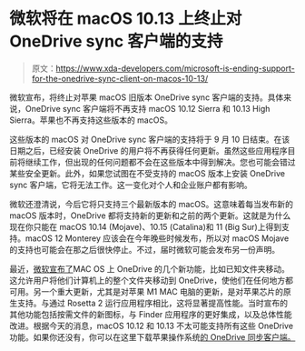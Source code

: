 # 微软将在 macOS 10.13 上终止对 OneDrive sync 客户端的支持

> 原文：<https://www.xda-developers.com/microsoft-is-ending-support-for-the-onedrive-sync-client-on-macos-10-13/>

微软宣布，将终止对苹果 macOS 旧版本 OneDrive sync 客户端的支持。具体来说，OneDrive sync 客户端将不再支持 macOS 10.12 Sierra 和 10.13 High Sierra。苹果也不再支持这些版本的 macOS。

这些版本的 macOS 对 OneDrive sync 客户端的支持将于 9 月 10 日结束。在该日期之后，已经安装 OneDrive 的用户将不再获得任何更新。虽然这些应用程序目前将继续工作，但出现的任何问题都不会在这些版本中得到解决。您也可能会错过某些安全更新。此外，如果您试图在不受支持的 macOS 版本上安装 OneDrive sync 客户端，它将无法工作。这一变化对个人和企业账户都有影响。

微软还澄清说，今后它将只支持三个最新版本的 macOS。这意味着每当发布新的 macOS 版本时，OneDrive 都将支持新的更新和之前的两个更新。这就是为什么现在你只能在 macOS 10.14 (Mojave)、10.15 (Catalina)和 11 (Big Sur)上得到支持。macOS 12 Monterey 应该会在今年晚些时候发布，所以对 macOS Mojave 的支持也可能会在那之后很快停止。不过，届时微软可能会发布另一份声明。

最近，[微软宣布了](https://www.xda-developers.com/onedrive-support-apple-m1-macs-sync-features/)MAC OS 上 OneDrive 的几个新功能，比如已知文件夹移动。这允许用户将他们计算机上的整个文件夹移动到 OneDrive，使他们在任何地方都可用。另一个重大更新，尤其是对苹果 M1 MAC 电脑的更新，是对苹果芯片的原生支持。与通过 Rosetta 2 运行应用程序相比，这将显著提高性能。当时宣布的其他功能包括按需文件的新图标，与 Finder 应用程序的更好集成，以及总体性能改进。根据今天的消息，macOS 10.12 和 10.13 不太可能支持所有这些 OneDrive 功能。如果你还没有，你可以在这里下载苹果操作系统[的 OneDrive 同步客户端。](https://support.microsoft.com/en-gb/office/sync-files-with-onedrive-on-mac-os-x-d11b9f29-00bb-4172-be39-997da46f913)